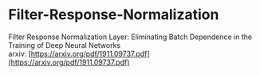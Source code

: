 # Filter-Response-Normalization
Filter Response Normalization Layer: Eliminating Batch Dependence in the Training of Deep Neural Networks  
arxiv: [https://arxiv.org/pdf/1911.09737.pdf](https://arxiv.org/pdf/1911.09737.pdf)

